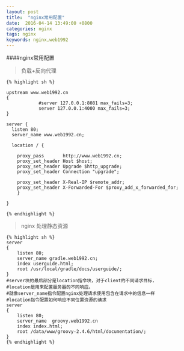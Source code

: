 ```yaml
---
layout: post
title:  "nginx常用配置"
date:  2016-04-14 13:49:00 +0800
categories: nginx
tags: nginx
keywords: nginx,web1992
---
```


####nginx常用配置

<!--more-->

> 负载+反向代理
>

	{% highlight sh %}
			
	upstream www.web1992.cn
    {
                #server 127.0.0.1:8081 max_fails=3;
                server 127.0.0.1:4000 max_fails=3;
    }	

	server {
	  listen 80;
	  server_name www.web1992.cn;
	  
	  location / {
	    
		proxy_pass       http://www.web1992.cn;
		proxy_set_header Host $host;
		proxy_set_header Upgrade $http_upgrade;
		proxy_set_header Connection "upgrade";
		
		proxy_set_header X-Real-IP $remote_addr;
		proxy_set_header X-Forwarded-For $proxy_add_x_forwarded_for;
	  	}

	}

	{% endhighlight %}

>nginx 处理静态资源
>
	
	{% highlight sh %}
	server
	{
		listen 80;
		server_name gradle.web1992.cn;
		index userguide.html;
		root /usr/local/gradle/docs/userguide/;
	}
	#server块的最后部分是location指令块，对于client的不同请求目标，
	#location是用来配置服务器的不同响应。
	#就像server_name指令配置nginx处理请求使用包含在请求中的信息一样
	#location指令配置如何响应不同位置资源的请求
	server
	{
		listen 80;
		server_name  groovy.web1992.cn
		index index.html;
		root /data/www/groovy-2.4.6/html/documentation/;
	}
	{% endhighlight %}